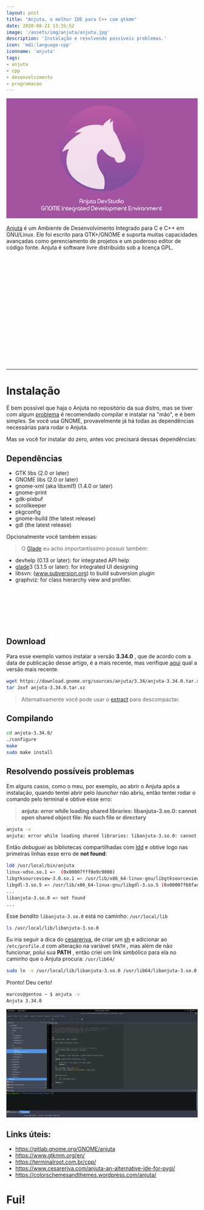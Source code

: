```yaml
---
layout: post
title: "Anjuta, o melhor IDE para C++ com gtkmm"
date: 2020-08-21 13:35:52
image: '/assets/img/anjuta/anjuta.jpg'
description: 'Instalação e resolvendo possíveis problemas.'
icon: 'mdi:language-cpp'
iconname: 'anjuta'
tags:
- anjuta
- cpp
- desenvolvimento
- programacao
---
```


![Anjuta, o melhor IDE para C++ com gtkmm](/assets/img/anjuta/anjuta.jpg)

[Anjuta](http://anjuta.org/) é um Ambiente de Desenvolvimento Integrado para C e C++ em GNU/Linux. Ele foi escrito para GTK+/GNOME e suporta muitas capacidades avançadas como gerenciamento de projetos e um poderoso editor de código fonte. Anjuta é software livre distribuído sob a licença GPL.

<!-- QUADRADO -->
<script async src="//pagead2.googlesyndication.com/pagead/js/adsbygoogle.js"></script>
<ins class="adsbygoogle"
style="display:inline-block;width:336px;height:280px"
data-ad-client="ca-pub-2838251107855362"
data-ad-slot="5351066970"></ins>
<script>
(adsbygoogle = window.adsbygoogle || []).push({});
</script>

---

# Instalação
É bem possível que haja o Anjuta no repositório da sua distro, mas se tiver com algum [problema](https://bugs.gentoo.org/721946) é recomendado compilar e instalar na "mão", e é bem simples. Se você usa GNOME, provavelmente já há todas as dependências necessárias para rodar o Anjuta.

Mas se você for instalar do zero, antes voc precisará dessas dependências:
## Dependências
+ GTK libs (2.0 or later)
+ GNOME libs (2.0 or later)
+ gnome-xml (aka libxml1) (1.4.0 or later)
+ gnome-print
+ gdk-pixbuf
+ scrollkeeper
+ pkgconfig
+ gnome-build (the latest release)
+ gdl (the latest release)

Opcionalmente você também essas:
> O [Glade](https://glade.gnome.org/) eu acho importantíssimo possuir também:

+ devhelp (0.13 or later): for integrated API help
+ [glade](https://glade.gnome.org/)3 (3.1.5 or later): for integrated UI designing
+ libsvn: (www.subversion.org) to build subversion plugin
+ graphviz: for class hierarchy view and profiler.

<!-- MINI ANÚNCIO -->
<script async src="//pagead2.googlesyndication.com/pagead/js/adsbygoogle.js"></script>
<!-- Games Root -->
<ins class="adsbygoogle"
style="display:inline-block;width:730px;height:95px"
data-ad-client="ca-pub-2838251107855362"
data-ad-slot="5351066970"></ins>
<script>
(adsbygoogle = window.adsbygoogle || []).push({});
</script>


## Download
Para esse exemplo vamos instalar a versão **3.34.0** , que de acordo com a data de publicação desse artigo, é a mais recente, mas verifique [aqui](https://download.gnome.org/sources/anjuta/) qual a versão mais recente.
```sh
wget https://download.gnome.org/sources/anjuta/3.34/anjuta-3.34.0.tar.xz
tar Jxvf anjuta-3.34.0.tar.xz
```
> Alternativamente você pode usar o [extract](https://terminalroot.com.br/2019/10/como-extrair-varios-formatos-compactados-com-um-comando.html) para descompactar.

## Compilando
```sh
cd anjuta-3.34.0/ 
./configure
make
sudo make install
```

## Resolvendo possíveis problemas
Em alguns casos, como o meu, por exemplo, ao abrir o Anjuta após a instalação, quando tentei abrir pelo *launcher* não abriu, então tentei rodar o comando pelo terminal e obtive esse erro:
> **anjuta: error while loading shared libraries: libanjuta-3.so.0: cannot open shared object file: No such file or directory**
```sh
anjuta -v
anjuta: error while loading shared libraries: libanjuta-3.so.0: cannot open shared object file: No such file or directory
```

Então *debuguei* as bibliotecas compartilhadas com [ldd](https://man7.org/linux/man-pages/man1/ldd.1.html) e obtive logo nas primeiras linhas esse erro de **not found**:
```sh
ldd /usr/local/bin/anjuta 
linux-vdso.so.1 =>  (0x00007fff0e9c9000)
libgtksourceview-3.0.so.1 => /usr/lib/x86_64-linux-gnu/libgtksourceview-3.0.so.1 (0x00007f68faff9000)
libgdl-3.so.5 => /usr/lib/x86_64-linux-gnu/libgdl-3.so.5 (0x00007f68fadca000)
...
libanjuta-3.so.0 => not found
...
```

Esse *bendito* `libanjuta-3.so.0` está no caminho: `/usr/local/lib`
```sh
ls /usr/local/lib/libanjuta-3.so.0
```

Eu iria seguir a dica do [cesareriva](https://www.cesareriva.com/anjuta-an-alternative-ide-for-pygi/), de criar um [sh](https://terminalroot.com.br/shell) e adicionar ao `/etc/profile.d` com alteração na variável `$PATH` , mas além de não funcionar, polui sua **PATH** , então criei um link simbólico para ela no caminho que o Anjuta procura: `/usr/lib64/`
```sh
sudo ln -s /usr/local/lib/libanjuta-3.so.0 /usr/lib64/libanjuta-3.so.0
```

Pronto! Deu certo!
```sh
marcos@gentoo ~ $ anjuta -v
Anjuta 3.34.0
```

![Anjuta](/assets/img/anjuta/anjuta-ide.png)

<!-- RETANGULO LARGO -->
<script async src="https://pagead2.googlesyndication.com/pagead/js/adsbygoogle.js"></script>
<!-- Informat -->
<ins class="adsbygoogle"
style="display:block"
data-ad-client="ca-pub-2838251107855362"
data-ad-slot="2327980059"
data-ad-format="auto"
data-full-width-responsive="true"></ins>
<script>
(adsbygoogle = window.adsbygoogle || []).push({});
</script>

## Links úteis:
+ <https://gitlab.gnome.org/GNOME/anjuta>
+ <https://www.gtkmm.org/en/>
+ <https://terminalroot.com.br/cpp/>
+ <https://www.cesareriva.com/anjuta-an-alternative-ide-for-pygi/>
+ <https://colorschemesandthemes.wordpress.com/anjuta/>

# Fui!
